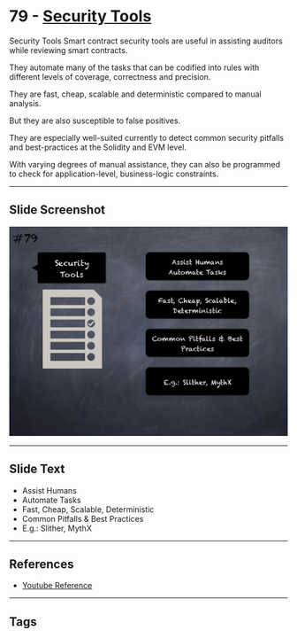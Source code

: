 
# 79 - [Security Tools](./Security%20Tools.md)

Security Tools Smart contract security tools are useful in assisting auditors while reviewing smart contracts. 

They automate many of the tasks that can be codified into rules with different levels of coverage, correctness and precision. 

They are fast, cheap, scalable and deterministic compared to manual analysis. 

But they are also susceptible to false positives. 

They are especially well-suited currently to detect common security pitfalls and best-practices at the Solidity and EVM level.

With varying degrees of manual assistance, they can also be programmed to check for application-level, business-logic constraints.

___
## Slide Screenshot
![079.png](../../images/6.%20Audit%20Techniques%20and%20Tools%20101/079.png)
___
## Slide Text
- Assist Humans
- Automate Tasks
- Fast, Cheap, Scalable, Deterministic
- Common Pitfalls & Best Practices
- E.g.: Slither, MythX
___
## References
- [Youtube Reference](https://youtu.be/jZ81ebDJVe0?t=1278)
___
## Tags
